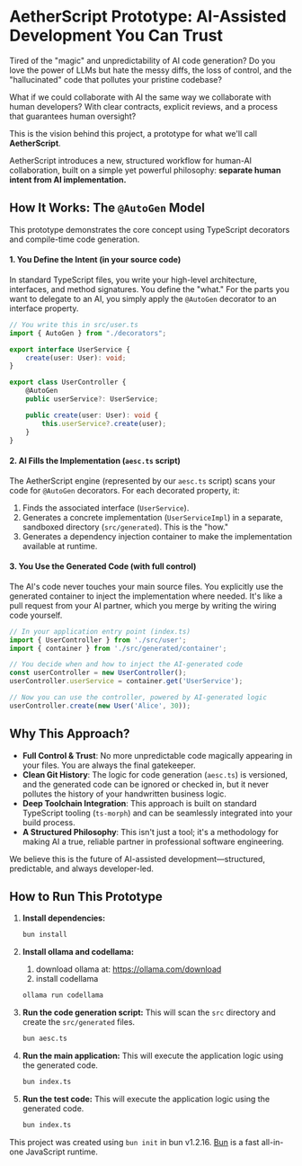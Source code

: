# AetherScript Prototype: AI-Assisted Development You Can Trust

Tired of the "magic" and unpredictability of AI code generation? Do you love the power of LLMs but hate the messy diffs, the loss of control, and the "hallucinated" code that pollutes your pristine codebase?

What if we could collaborate with AI the same way we collaborate with human developers? With clear contracts, explicit reviews, and a process that guarantees human oversight?

This is the vision behind this project, a prototype for what we'll call **AetherScript**.

AetherScript introduces a new, structured workflow for human-AI collaboration, built on a simple yet powerful philosophy: **separate human intent from AI implementation.**

## How It Works: The `@AutoGen` Model

This prototype demonstrates the core concept using TypeScript decorators and compile-time code generation.

#### 1. You Define the Intent (in your source code)

In standard TypeScript files, you write your high-level architecture, interfaces, and method signatures. You define the "what." For the parts you want to delegate to an AI, you simply apply the `@AutoGen` decorator to an interface property.

```typescript
// You write this in src/user.ts
import { AutoGen } from "./decorators";

export interface UserService {
    create(user: User): void;
}

export class UserController {
    @AutoGen
    public userService?: UserService;

    public create(user: User): void {
        this.userService?.create(user);
    }
}
```

#### 2. AI Fills the Implementation (`aesc.ts` script)

The AetherScript engine (represented by our `aesc.ts` script) scans your code for `@AutoGen` decorators. For each decorated property, it:
1.  Finds the associated interface (`UserService`).
2.  Generates a concrete implementation (`UserServiceImpl`) in a separate, sandboxed directory (`src/generated`). This is the "how."
3.  Generates a dependency injection container to make the implementation available at runtime.

#### 3. You Use the Generated Code (with full control)

The AI's code never touches your main source files. You explicitly use the generated container to inject the implementation where needed. It's like a pull request from your AI partner, which you merge by writing the wiring code yourself.

```typescript
// In your application entry point (index.ts)
import { UserController } from './src/user';
import { container } from './src/generated/container';

// You decide when and how to inject the AI-generated code
const userController = new UserController();
userController.userService = container.get('UserService');

// Now you can use the controller, powered by AI-generated logic
userController.create(new User('Alice', 30));
```

## Why This Approach?

*   **Full Control & Trust**: No more unpredictable code magically appearing in your files. You are always the final gatekeeper.
*   **Clean Git History**: The logic for code generation (`aesc.ts`) is versioned, and the generated code can be ignored or checked in, but it never pollutes the history of your handwritten business logic.
*   **Deep Toolchain Integration**: This approach is built on standard TypeScript tooling (`ts-morph`) and can be seamlessly integrated into your build process.
*   **A Structured Philosophy**: This isn't just a tool; it's a methodology for making AI a true, reliable partner in professional software engineering.

We believe this is the future of AI-assisted development—structured, predictable, and always developer-led.

## How to Run This Prototype

1.  **Install dependencies:**
    ```bash
    bun install
    ```
2.  **Install ollama and codellama:**

    1. download ollama at: https://ollama.com/download
    2. install codellama
    ```bash
    ollama run codellama
    ```

3.  **Run the code generation script:**
    This will scan the `src` directory and create the `src/generated` files.
    ```bash
    bun aesc.ts
    ```

4.  **Run the main application:**
    This will execute the application logic using the generated code.
    ```bash
    bun index.ts
    ```
5.  **Run the test code:**
    This will execute the application logic using the generated code.
    ```bash
    bun index.ts
    ```

This project was created using `bun init` in bun v1.2.16. [Bun](https://bun.sh) is a fast all-in-one JavaScript runtime.
